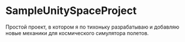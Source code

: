 # SampleUnitySpaceProject
Простой проект, в котором я по тихоньку разрабатываю и добавляю новые механики для космического симулятора полетов.
